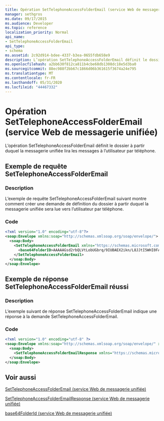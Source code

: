 ```yaml
---
title: Opération SetTelephoneAccessFolderEmail (service Web de messagerie unifiée)
manager: sethgros
ms.date: 09/17/2015
ms.audience: Developer
ms.topic: reference
localization_priority: Normal
api_name:
- SetTelephoneAccessFolderEmail
api_type:
- schema
ms.assetid: 2c92d914-bdee-4337-b3ea-0655fdb658e9
description: L’opération SetTelephoneAccessFolderEmail définit le dossier à partir duquel la messagerie unifiée lira les messages à l’utilisateur par téléphone.
ms.openlocfilehash: a2bb630f812ca811b4cbe68db1308dc18e5d3ba0
ms.sourcegitcommit: 88ec988f2bb67c1866d06b361615f3674a24e795
ms.translationtype: MT
ms.contentlocale: fr-FR
ms.lasthandoff: 05/31/2020
ms.locfileid: "44467332"
---
```

# <a name="settelephoneaccessfolderemail-operation-um-web-service"></a>Opération SetTelephoneAccessFolderEmail (service Web de messagerie unifiée)

L’opération SetTelephoneAccessFolderEmail définit le dossier à partir duquel la messagerie unifiée lira les messages à l’utilisateur par téléphone.
  
## <a name="settelephoneaccessfolderemail-request-example"></a>Exemple de requête SetTelephoneAccessFolderEmail

### <a name="description"></a>Description

L’exemple de requête SetTelephoneAccessFolderEmail suivant montre comment créer une demande de définition du dossier à partir duquel la messagerie unifiée sera lue vers l’utilisateur par téléphone.
  
### <a name="code"></a>Code

```XML
<?xml version="1.0" encoding="utf-8"?>
<soap:Envelope xmlns:soap="http://schemas.xmlsoap.org/soap/envelope/">
  <soap:Body>
    <SetTelephoneAccessFolderEmail xmlns="https://schemas.microsoft.com/exchange/services/2006/messages">
      <base64FolderID>AAAAAGsd2rbQLVtLobUGbrq/9IUBAEX2ikn/L8JJtI5WHI0FAW8AAAFXHhsAAA==</base64FolderID>
    </SetTelephoneAccessFolderEmail>
  </soap:Body>
</soap:Envelope>
```

## <a name="successful-settelephoneaccessfolderemail-response-example"></a>Exemple de réponse SetTelephoneAccessFolderEmail réussi

### <a name="description"></a>Description

L’exemple suivant de réponse SetTelephoneAccessFolderEmail indique une réponse à la demande SetTelephoneAccessFolderEmail.
  
### <a name="code"></a>Code

```XML
<?xml version="1.0" encoding="utf-8" ?> 
<soap:Envelope xmlns:soap="http://schemas.xmlsoap.org/soap/envelope/" xmlns:xsi="http://www.w3.org/2001/XMLSchema-instance" xmlns:xsd="http://www.w3.org/2001/XMLSchema">
  <soap:Body>
    <SetTelephoneAccessFolderEmailResponse xmlns="https://schemas.microsoft.com/exchange/services/2006/messages" /> 
  </soap:Body>
</soap:Envelope>
```

## <a name="see-also"></a>Voir aussi



[SetTelephoneAccessFolderEmail (service Web de messagerie unifiée)](settelephoneaccessfolderemail-um-web-service.md)
  
[SetTelephoneAccessFolderEmailResponse (service Web de messagerie unifiée)](settelephoneaccessfolderemailresponse-um-web-service.md)
  
[base64FolderId (service Web de messagerie unifiée)](base64folderid-um-web-service.md)

